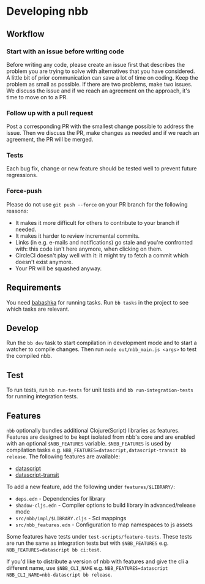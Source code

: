 # Developing nbb

## Workflow

### Start with an issue before writing code

Before writing any code, please create an issue first that describes the problem
you are trying to solve with alternatives that you have considered. A little bit
of prior communication can save a lot of time on coding. Keep the problem as
small as possible. If there are two problems, make two issues. We discuss the
issue and if we reach an agreement on the approach, it's time to move on to a
PR.

### Follow up with a pull request

Post a corresponding PR with the smallest change possible to address the
issue. Then we discuss the PR, make changes as needed and if we reach an
agreement, the PR will be merged.

### Tests

Each bug fix, change or new feature should be tested well to prevent future
regressions.

### Force-push

Please do not use `git push --force` on your PR branch for the following
reasons:

- It makes it more difficult for others to contribute to your branch if needed.
- It makes it harder to review incremental commits.
- Links (in e.g. e-mails and notifications) go stale and you're confronted with:
  this code isn't here anymore, when clicking on them.
- CircleCI doesn't play well with it: it might try to fetch a commit which
  doesn't exist anymore.
- Your PR will be squashed anyway.

## Requirements

You need [babashka](https://babashka.org) for running tasks. Run `bb tasks` in
the project to see which tasks are relevant.

## Develop

Run the `bb dev` task to start compilation in development mode and to start a watcher to compile changes.
Then run `node out/nbb_main.js <args>` to test the compiled nbb.

## Test

To run tests, run `bb run-tests` for unit tests and `bb run-integration-tests` for running integration tests.

## Features

`nbb` optionally bundles additional Clojure(Script) libraries as features.
Features are designed to be kept isolated from nbb's core and are enabled with
an optional `$NBB_FEATURES` variable. `$NBB_FEATURES` is used by compilation
tasks e.g. `NBB_FEATURES=datascript,datascript-transit bb release`. The
following features are available:

* [datascript](https://github.com/tonsky/datascript)
* [datascript-transit](https://github.com/tonsky/datascript-transit)

To add a new feature, add the following under `features/$LIBRARY/`:
- `deps.edn` - Dependencies for library
- `shadow-cljs.edn` - Compiler options to build library in advanced/release mode
- `src/nbb/impl/$LIBRARY.cljs` - Sci mappings
- `src/nbb_features.edn` - Configuration to map namespaces to js assets

Some features have tests under `test-scripts/feature-tests`. These tests are run
the same as integration tests but with `$NBB_FEATURES` e.g.
`NBB_FEATURES=datascript bb ci:test`.

If you'd like to distribute a version of nbb with features and give the cli a
different name, use `$NBB_CLI_NAME` e.g. `NBB_FEATURES=datascript
NBB_CLI_NAME=nbb-datascript bb release`.
